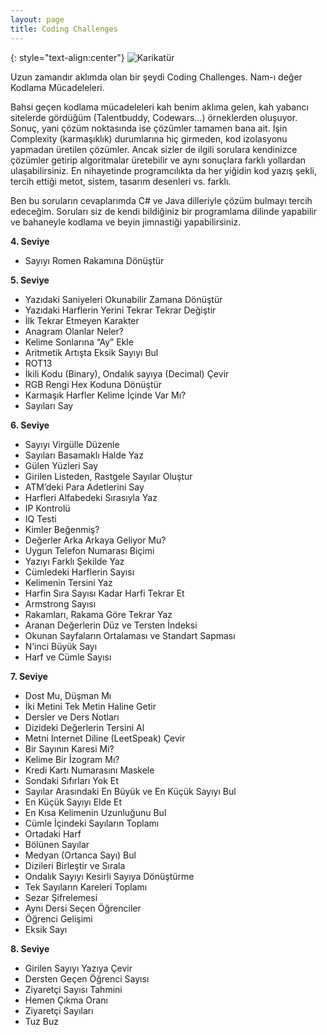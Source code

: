 ```yaml
---
layout: page
title: Coding Challenges
---
```

{: style="text-align:center"}
![Karikatür](/images/karikatur-cc.jpg)

Uzun zamandır aklımda olan bir şeydi Coding Challenges. Nam-ı değer Kodlama Mücadeleleri.

Bahsi geçen kodlama mücadeleleri kah benim aklıma gelen, kah yabancı sitelerde gördüğüm (Talentbuddy, Codewars…) örneklerden oluşuyor. Sonuç, yani çözüm noktasında ise çözümler tamamen bana ait. İşin Complexity (karmaşıklık) durumlarına hiç girmeden, kod izolasyonu yapmadan üretilen çözümler. Ancak sizler de ilgili sorulara kendinizce çözümler getirip algoritmalar üretebilir ve aynı sonuçlara farklı yollardan ulaşabilirsiniz. En nihayetinde programcılıkta da her yiğidin kod yazış şekli, tercih ettiği metot, sistem, tasarım desenleri vs. farklı.

Ben bu soruların cevaplarımda C# ve Java dilleriyle çözüm bulmayı tercih edeceğim. Soruları siz de kendi bildiğiniz bir programlama dilinde yapabilir ve bahaneyle kodlama ve beyin jimnastiği yapabilirsiniz.

**4. Seviye**
* Sayıyı Romen Rakamına Dönüştür

**5. Seviye**
* Yazıdaki Saniyeleri Okunabilir Zamana Dönüştür
* Yazıdaki Harflerin Yerini Tekrar Tekrar Değiştir
* İlk Tekrar Etmeyen Karakter
* Anagram Olanlar Neler?
* Kelime Sonlarına “Ay” Ekle
* Aritmetik Artışta Eksik Sayıyı Bul
* ROT13
* İkili Kodu (Binary), Ondalık sayıya (Decimal) Çevir
* RGB Rengi Hex Koduna Dönüştür
* Karmaşık Harfler Kelime İçinde Var Mı?
* Sayıları Say

**6. Seviye**
* Sayıyı Virgülle Düzenle
* Sayıları Basamaklı Halde Yaz
* Gülen Yüzleri Say
* Girilen Listeden, Rastgele Sayılar Oluştur
* ATM’deki Para Adetlerini Say
* Harfleri Alfabedeki Sırasıyla Yaz
* IP Kontrolü
* IQ Testi
* Kimler Beğenmiş?
* Değerler Arka Arkaya Geliyor Mu?
* Uygun Telefon Numarası Biçimi
* Yazıyı Farklı Şekilde Yaz
* Cümledeki Harflerin Sayısı
* Kelimenin Tersini Yaz
* Harfin Sıra Sayısı Kadar Harfi Tekrar Et
* Armstrong Sayısı
* Rakamları, Rakama Göre Tekrar Yaz
* Aranan Değerlerin Düz ve Tersten İndeksi
* Okunan Sayfaların Ortalaması ve Standart Sapması
* N’inci Büyük Sayı
* Harf ve Cümle Sayısı

**7. Seviye**
* Dost Mu, Düşman Mı
* İki Metini Tek Metin Haline Getir
* Dersler ve Ders Notları
* Dizideki Değerlerin Tersini Al
* Metni Internet Diline (LeetSpeak) Çevir
* Bir Sayının Karesi Mi?
* Kelime Bir İzogram Mı?
* Kredi Kartı Numarasını Maskele
* Sondaki Sıfırları Yok Et
* Sayılar Arasındaki En Büyük ve En Küçük Sayıyı Bul
* En Küçük Sayıyı Elde Et
* En Kısa Kelimenin Uzunluğunu Bul
* Cümle İçindeki Sayıların Toplamı
* Ortadaki Harf
* Bölünen Sayılar
* Medyan (Ortanca Sayı) Bul
* Dizileri Birleştir ve Sırala
* Ondalık Sayıyı Kesirli Sayıya Dönüştürme
* Tek Sayıların Kareleri Toplamı
* Sezar Şifrelemesi
* Aynı Dersi Seçen Öğrenciler
* Öğrenci Gelişimi
* Eksik Sayı

**8. Seviye**
* Girilen Sayıyı Yazıya Çevir
* Dersten Geçen Öğrenci Sayısı
* Ziyaretçi Sayısı Tahmini
* Hemen Çıkma Oranı
* Ziyaretçi Sayıları
* Tuz Buz
